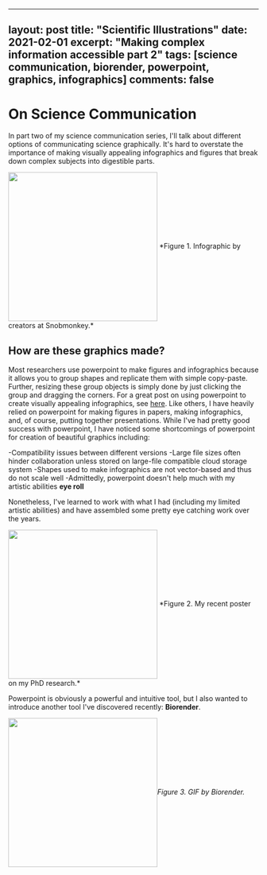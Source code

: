 
---
layout: post
title: "Scientific Illustrations"
date: 2021-02-01
excerpt: "Making complex information accessible part 2"
tags: [science communication, biorender, powerpoint, graphics, infographics]
comments: false
---
On Science Communication
=======================
In part two of my science communication series, I'll talk about different options of communicating science graphically. It's hard to overstate the importance of making visually appealing infographics and figures that break down complex subjects into digestible parts. 

<img src="https://raw.githubusercontent.com/mswiseman/mswiseman.github.io/master/assets/img/whyinfograph_snobmonkey.png" width=300 align=center>
*Figure 1. Infographic by creators at Snobmonkey.*

How are these graphics made?
------------
Most researchers use powerpoint to make figures and infographics because it allows you to group shapes and replicate them with simple copy-paste. Further, resizing these group objects is simply done by just clicking the group and dragging the corners. For a great post on using powerpoint to create visually appealing infographics, see [here](https://www.copypress.com/kb/infographics/how-to-make-infographics-with-powerpoint-2/). Like others, I have heavily relied on powerpoint for making figures in papers, making infographics, and, of course, putting together presentations. While I've had pretty good success with powerpoint, I have noticed some shortcomings of powerpoint for creation of beautiful graphics including:

-Compatibility issues between different versions
-Large file sizes often hinder collaboration unless stored on large-file compatible cloud storage system
-Shapes used to make infographics are not vector-based and thus do not scale well
-Admittedly, powerpoint doesn't help much with my artistic abilities **eye roll**

Nonetheless, I've learned to work with what I had (including my limited artistic abilities) and have assembled some pretty eye catching work over the years. 

<img src="https://raw.githubusercontent.com/mswiseman/mswiseman.github.io/master/assets/img/mlo.jpg" width=300 align=center>
*Figure 2. My recent poster on my PhD research.*

Powerpoint is obviously a powerful and intuitive tool, but I also wanted to introduce another tool I've discovered recently: **Biorender**. 

<img src="https://raw.githubusercontent.com/mswiseman/mswiseman.github.io/master/assets/img/cell-structures.gif" width=300 align=center>*Figure 3. GIF by Biorender.*

